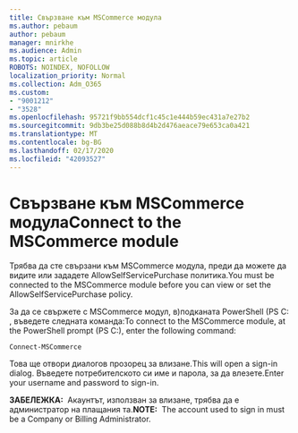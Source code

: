 ```yaml
---
title: Свързване към MSCommerce модула
ms.author: pebaum
author: pebaum
manager: mnirkhe
ms.audience: Admin
ms.topic: article
ROBOTS: NOINDEX, NOFOLLOW
localization_priority: Normal
ms.collection: Adm_O365
ms.custom:
- "9001212"
- "3528"
ms.openlocfilehash: 95721f9bb554dcf1c45c1e444b59ec431a7e27b2
ms.sourcegitcommit: 9db3be25d088b8d4b2d476aeace79e653ca0a421
ms.translationtype: MT
ms.contentlocale: bg-BG
ms.lasthandoff: 02/17/2020
ms.locfileid: "42093527"
---
```

# <a name="connect-to-the-mscommerce-module"></a><span data-ttu-id="44a4b-102">Свързване към MSCommerce модула</span><span class="sxs-lookup"><span data-stu-id="44a4b-102">Connect to the MSCommerce module</span></span>

<span data-ttu-id="44a4b-103">Трябва да сте свързани към MSCommerce модула, преди да можете да видите или зададете AllowSelfServicePurchase политика.</span><span class="sxs-lookup"><span data-stu-id="44a4b-103">You must be connected to the MSCommerce module before you can view or set the AllowSelfServicePurchase policy.</span></span>  

<span data-ttu-id="44a4b-104">За да се свържете с MSCommerce модул, в\)подканата PowerShell (PS C: , въведете следната команда:</span><span class="sxs-lookup"><span data-stu-id="44a4b-104">To connect to the MSCommerce module, at the PowerShell prompt (PS C:\), enter the following command:</span></span>

    Connect-MSCommerce

<span data-ttu-id="44a4b-105">Това ще отвори диалогов прозорец за влизане.</span><span class="sxs-lookup"><span data-stu-id="44a4b-105">This will open a sign-in dialog.</span></span> <span data-ttu-id="44a4b-106">Въведете потребителското си име и парола, за да влезете.</span><span class="sxs-lookup"><span data-stu-id="44a4b-106">Enter your username and password to sign-in.</span></span>

<span data-ttu-id="44a4b-107">**ЗАБЕЛЕЖКА:**&nbsp;&nbsp;Акаунтът, използван за влизане, трябва да е администратор на плащания та.</span><span class="sxs-lookup"><span data-stu-id="44a4b-107">**NOTE:**&nbsp;&nbsp;The account used to sign in must be a Company or Billing Administrator.</span></span>
